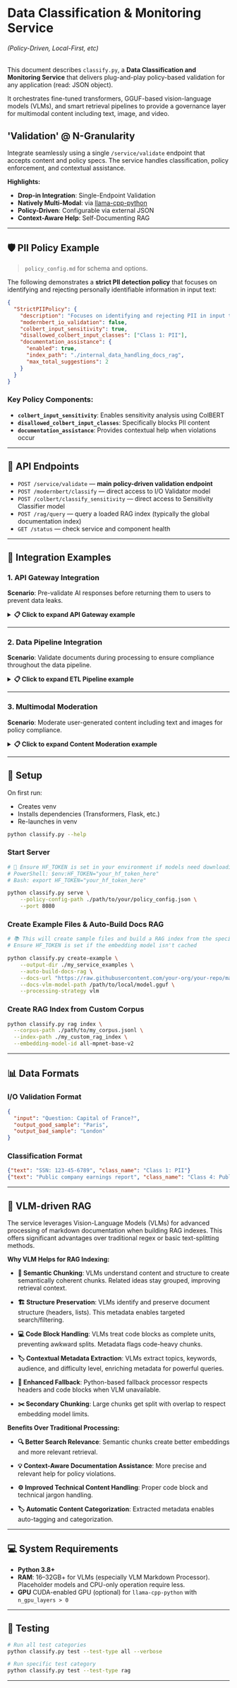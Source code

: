 # Data Classification & Monitoring Service
###### (Policy-Driven, Local-First, etc)

This document describes `classify.py`, a **Data Classification and Monitoring Service** that delivers plug-and-play policy-based validation for any application (read: JSON object).

It orchestrates fine-tuned transformers, GGUF-based vision-language models (VLMs), and smart retrieval pipelines to provide a governance layer for multimodal content including text, image, and video.

## **'Validation' @ N-Granularity**

Integrate seamlessly using a single `/service/validate` endpoint that accepts content and policy specs. The service handles classification, policy enforcement, and contextual assistance.

**Highlights:**

* **Drop-in Integration**: Single-Endpoint Validation
* **Natively Multi-Modal**: via [llama-cpp-python](https://github.com/abetlen/llama-cpp-python)
* **Policy-Driven**: Configurable via external JSON
* **Context-Aware Help**: Self-Documenting RAG

---

## 🛡️ PII Policy Example

> `policy_config.md` for schema and options.

The following demonstrates a **strict PII detection policy** that focuses on identifying and rejecting personally identifiable information in input text:

```json
{
  "StrictPIIPolicy": {
    "description": "Focuses on identifying and rejecting PII in input text.",
    "modernbert_io_validation": false,
    "colbert_input_sensitivity": true,
    "disallowed_colbert_input_classes": ["Class 1: PII"],
    "documentation_assistance": {
      "enabled": true,
      "index_path": "./internal_data_handling_docs_rag",
      "max_total_suggestions": 2
    }
  }
}
```

### Key Policy Components:

- **`colbert_input_sensitivity`**: Enables sensitivity analysis using ColBERT
- **`disallowed_colbert_input_classes`**: Specifically blocks PII content
- **`documentation_assistance`**: Provides contextual help when violations occur

---

## 🔌 API Endpoints

* `POST /service/validate` — **main policy-driven validation endpoint**
* `POST /modernbert/classify` — direct access to I/O Validator model
* `POST /colbert/classify_sensitivity` — direct access to Sensitivity Classifier model
* `POST /rag/query` — query a loaded RAG index (typically the global documentation index)
* `GET /status` — check service and component health

---

## 🔗 Integration Examples

### 1. API Gateway Integration

**Scenario**: Pre-validate AI responses before returning them to users to prevent data leaks.

<details>
<summary><strong>📋 Click to expand API Gateway example</strong></summary>

```javascript
// Pre-check user request and AI-generated response
async function validateAIResponse(userQuery, aiResponse) {
    const validationPayload = {
        api_class: 'UserInputHandlingPolicy', // Defined in your policy_config.json
        input_text: userQuery,
        output_text: aiResponse,
        request_id: `gateway-req-${Date.now()}`
    };

    try {
        const validationResponse = await fetch('http://classify-service:8080/service/validate', {
            method: 'POST',
            headers: { 'Content-Type': 'application/json' },
            body: JSON.stringify(validationPayload)
        });

        if (!validationResponse.ok) {
            throw new Error(`Validation service error: ${validationResponse.status}`);
        }

        const result = await validationResponse.json();

        if (result.overall_status === 'REJECT_POLICY_VIOLATION') {
            console.error('Policy Violation:', result.violation_reasons);
            
            // Use documentation suggestions to provide guidance
            const suggestions = result.documentation_suggestions?.suggestions || [];
            
            return { 
                success: false,
                error: 'Content policy violation', 
                violations: result.violation_reasons,
                helpfulSuggestions: suggestions.map(s => ({
                    title: s.title,
                    preview: s.content_preview
                }))
            };
        }

        // ✅ Validation passed
        return {
            success: true,
            response: aiResponse
        };

    } catch (error) {
        console.error('Validation service communication error:', error);
        // Decide whether to fail open or closed
        return {
            success: false,
            error: 'Validation service unavailable',
            details: error.message
        };
    }
}

// 🎯 Example usage
const userQuery = "Tell me about project X";
const aiResponse = "Project X is a super secret initiative, details are classified.";

const validationResult = await validateAIResponse(userQuery, aiResponse);

if (!validationResult.success) {
    // ❌ Handle policy violation or service error
    console.log('Cannot return response:', validationResult.error);
    if (validationResult.helpfulSuggestions) {
        console.log('💡 Helpful information:', validationResult.helpfulSuggestions);
    }
} else {
    // ✅ Safe to return the AI response
    console.log('Approved response:', validationResult.response);
}
```

**🔧 Required Policy Configuration** (`UserInputHandlingPolicy` in `policy_config.json`):

```json
{
  "UserInputHandlingPolicy": {
    "description": "Validates AI responses against user inputs for sensitivity and appropriateness.",
    "modernbert_io_validation": true,
    "colbert_input_sensitivity": true,
    "allowed_colbert_input_classes": ["Class 3: Internal", "Class 4: Public"],
    "colbert_output_sensitivity": true,
    "disallowed_colbert_output_classes": ["Class 1: PII", "Class 2: Confidential"],
    "documentation_assistance": {
      "enabled": true,
      "index_path": "./tool_documentation",
      "max_total_suggestions": 3
    }
  }
}
```

**🔄 How it works:**
1. **Intercept**: API Gateway captures user query and AI's intended response
2. **Validate**: Send both to `/service/validate` with appropriate `api_class`
3. **I/O Check**: `ModernBERTClassifier` verifies output coherence with input
4. **Sensitivity Scan**: `ColBERTReranker` checks for PII/confidential data leakage
5. **Policy Enforcement**: If output contains "Confidential" class content → `REJECT_POLICY_VIOLATION`
6. **Guidance**: `documentation_suggestions` provide remediation steps

</details>

---

### 2. Data Pipeline Integration

**Scenario**: Validate documents during processing to ensure compliance throughout the data pipeline.

<details>
<summary><strong>📋 Click to expand ETL Pipeline example</strong></summary>

```python
# ETL pipeline for processing documents, with classification monitoring
import requests
import uuid
import logging

logger = logging.getLogger(__name__)

class DocumentValidator:
    def __init__(self, service_url='http://classify-service:8080'):
        self.service_url = service_url
        self.validate_endpoint = f"{service_url}/service/validate"
    
    def validate_document(self, doc_content, doc_id, pipeline_stage, metadata=None):
        """
        Validate document content against policy for a specific pipeline stage.
        
        Args:
            doc_content: The document text to validate
            doc_id: Unique identifier for the document
            pipeline_stage: Current stage in the pipeline (e.g., 'Ingestion', 'Transformation')
            metadata: Optional additional context
            
        Returns:
            tuple: (is_valid: bool, validation_result: dict)
        """
        validation_payload = {
            'api_class': f'Pipeline_{pipeline_stage}_IntegrityPolicy',
            'input_text': doc_content,
            'request_id': f"etl-{pipeline_stage}-{doc_id}",
        }
        
        # Add optional metadata
        if metadata:
            validation_payload['metadata_fields'] = metadata
        
        try:
            response = requests.post(
                self.validate_endpoint, 
                json=validation_payload,
                timeout=30  # Add timeout for reliability
            )
            response.raise_for_status()
            
            result = response.json()
            is_valid = result.get('overall_status') == 'PASS'
            
            if not is_valid:
                self._log_compliance_violation(doc_id, pipeline_stage, result)
                
            return is_valid, result
            
        except requests.exceptions.RequestException as e:
            logger.error(f"Validation service call failed for doc {doc_id} at stage {pipeline_stage}: {e}")
            return False, {'error': str(e)}
    
    def _log_compliance_violation(self, doc_id, stage, validation_result):
        """📝 Log compliance violations with helpful context."""
        violations = validation_result.get('violation_reasons', [])
        logger.error(f"🚫 Compliance VIOLATION for doc {doc_id} at stage {stage}: {violations}")
        
        # Log any helpful suggestions
        suggestions = validation_result.get('documentation_suggestions', {}).get('suggestions', [])
        if suggestions:
            logger.info(f"💡 Remediation suggestions for {doc_id}: {[s['title'] for s in suggestions]}")

# 🏭 Example usage in an ETL pipeline
def process_financial_documents(documents):
    validator = DocumentValidator()
    processed_docs = []
    quarantined_docs = []
    
    for doc in documents:
        doc_id = str(uuid.uuid4())
        
        # 📥 Stage 1: Ingestion validation
        is_valid, result = validator.validate_document(
            doc_content=doc['content'],
            doc_id=doc_id,
            pipeline_stage='Ingestion',
            metadata={
                'document_source': 'financial_reports_q1_2024',
                'processing_step': 'pii_scan'
            }
        )
        
        if not is_valid:
            quarantined_docs.append({
                'doc_id': doc_id,
                'stage_failed': 'Ingestion',
                'violations': result.get('violation_reasons', [])
            })
            continue
            
        # ⚙️ Stage 2: Document transformation
        processed_doc = transform_document(doc)
        
        # 💾 Stage 3: Pre-storage validation
        is_valid, result = validator.validate_document(
            doc_content=processed_doc['content'],
            doc_id=doc_id,
            pipeline_stage='PreStorage'
        )
        
        if is_valid:
            processed_docs.append(processed_doc)
        else:
            quarantined_docs.append({
                'doc_id': doc_id,
                'stage_failed': 'PreStorage',
                'violations': result.get('violation_reasons', [])
            })
    
    return processed_docs, quarantined_docs

def transform_document(doc):
    """🔄 Placeholder for document transformation logic."""
    return doc

# 🧪 Example test
if __name__ == "__main__":
    test_docs = [
        {"content": "Q1 revenue was $1.2M with growth in key segments."},
        {"content": "Employee SSN 123-45-6789 and salary $85,000."},  # ⚠️ Contains PII
    ]
    
    # valid_docs, quarantined = process_financial_documents(test_docs)
    # print(f"✅ Processed: {len(valid_docs)}, 🚫 Quarantined: {len(quarantined)}")
```

**🔧 Required Policy Configuration** (`Pipeline_Ingestion_IntegrityPolicy` in `policy_config.json`):

```json
{
  "Pipeline_Ingestion_IntegrityPolicy": {
    "description": "Ensures data ingested into the pipeline meets PII and content standards.",
    "colbert_input_sensitivity": true,
    "disallowed_colbert_input_classes": ["Class 1: PII"],
    "custom_validation_rules": [
      {
        "type": "text_length_limit", 
        "max_length": 100000,
        "text_fields": ["input_text"]
      }
    ],
    "documentation_assistance": {
      "enabled": true,
      "index_path": "./tool_documentation_etl",
      "max_total_suggestions": 2
    }
  }
}
```

**🔄 How it works:**
1. **Stage-Based Validation**: Different pipeline stages use different `api_class` policies
2. **Content Analysis**: `input_text` contains the document/record being processed
3. **Multi-Layer Checks**: Policies verify PII, formatting, size limits, etc.
4. **Compliance Tracking**: Violations trigger logging, quarantine, or alerts
5. **Guided Remediation**: `documentation_suggestions` help data stewards fix issues

</details>

---

### 3. Multimodal Moderation 

**Scenario**: Moderate user-generated content including text and images for policy compliance.

<details>
<summary><strong>📋 Click to expand Content Moderation example</strong></summary>

```bash
# 🖼️ Example: Multipart form data with image upload
curl -X POST http://classify-service:8080/service/validate \
  -F 'json_payload={"api_class":"UserGeneratedContentPolicy","input_text":"Check out this cool image I found!","input_items":[{"id":"user_image_1","type":"image","filename_in_form":"uploaded_image"}]}' \
  -F 'uploaded_image=@./test_image.jpg'
```

```python
# 🐍 Python example for content moderation
import requests

def moderate_user_content(text_content, image_file_path=None):
    """
    Moderate user-generated content for policy compliance.
    
    Args:
        text_content: User's text input
        image_file_path: Optional path to uploaded image
        
    Returns:
        dict: Moderation result with approval status
    """
    
    # 📝 Prepare the JSON payload
    payload = {
        "api_class": "UserGeneratedContentPolicy",
        "input_text": text_content,
        "request_id": f"moderation-{int(time.time())}"
    }
    
    # 🖼️ Add image item if provided
    if image_file_path:
        payload["input_items"] = [{
            "id": "user_uploaded_image",
            "type": "image", 
            "filename_in_form": "user_image"
        }]
    
    try:
        if image_file_path:
            # 📤 Multipart request with image
            files = {'user_image': open(image_file_path, 'rb')}
            data = {'json_payload': json.dumps(payload)}
            
            response = requests.post(
                'http://classify-service:8080/service/validate',
                data=data,
                files=files,
                timeout=45  # Longer timeout for image processing
            )
            files['user_image'].close()
        else:
            # 📤 JSON-only request
            response = requests.post(
                'http://classify-service:8080/service/validate',
                json=payload,
                timeout=30
            )
        
        response.raise_for_status()
        result = response.json()
        
        return {
            'approved': result.get('overall_status') == 'PASS',
            'violations': result.get('violation_reasons', []),
            'suggestions': result.get('documentation_suggestions', {}),
            'processing_details': result.get('processing_details', {})
        }
        
    except requests.exceptions.RequestException as e:
        return {
            'approved': False,
            'error': f'Moderation service error: {str(e)}',
            'violations': ['Service unavailable']
        }

# 🎯 Example usage
import json
import time

text = "Hey everyone, here's my personal info: email john@example.com"
image_path = "./user_uploads/suspicious_image.jpg"

moderation_result = moderate_user_content(text, image_path)

if moderation_result['approved']:
    print("✅ Content approved for publication")
else:
    print(f"❌ Content blocked: {moderation_result['violations']}")
    if 'suggestions' in moderation_result:
        print(f"💡 Guidelines: {moderation_result['suggestions']}")
```

**🔧 Required Policy Configuration** (`UserGeneratedContentPolicy` in `policy_config.json`):

```json
{
  "UserGeneratedContentPolicy": {
    "description": "Moderates user-generated text and images for inappropriate content and PII.",
    "colbert_input_sensitivity": true,
    "disallowed_colbert_input_classes": ["Class 1: PII", "HateSpeechClass", "ViolentContentClass"],
    "item_processing_rules": [
      {
        "item_type": "image",
        "vlm_processing": {
          "required": true,
          "prompt": "Analyze this image for nudity, violence, hate symbols, or other policy-violating content. Describe any text present."
        },
        "derived_text_checks": {
          "colbert_sensitivity": true,
          "disallowed_classes": ["ExplicitContentClass", "ViolentImageryClass"],
          "blocked_keywords": ["gore", "graphic_violence_depiction"]
        }
      }
    ],
    "custom_validation_rules": [
      {
        "type": "text_length_limit",
        "max_length": 5000,
        "text_fields": ["input_text"]
      }
    ],
    "documentation_assistance": {
      "enabled": true,
      "index_path": "./community_guidelines_rag",
      "max_total_suggestions": 3
    }
  }
}
```

**🔄 How it works:**
1. **Text Analysis**: User's text checked for PII, hate speech, violent content
2. **Image Processing**: VLM analyzes uploaded images for policy violations
3. **Multi-Modal Validation**: VLM description text also checked for violations
4. **Keyword Filtering**: Blocked keywords provide additional safeguards
5. **Contextual Help**: Violations trigger community guideline suggestions

</details>

---

## 🚀 Setup

On first run:

* Creates venv
* Installs dependencies (Transformers, Flask, etc.)
* Re-launches in venv

```bash
python classify.py --help
```

### Start Server

```bash
# 🔑 Ensure HF_TOKEN is set in your environment if models need downloading
# PowerShell: $env:HF_TOKEN="your_hf_token_here"
# Bash: export HF_TOKEN="your_hf_token_here"

python classify.py serve \
    --policy-config-path ./path/to/your/policy_config.json \
    --port 8080
```

### Create Example Files & Auto-Build Docs RAG

```bash
# 📚 This will create sample files and build a RAG index from the specified docs
# Ensure HF_TOKEN is set if the embedding model isn't cached

python classify.py create-example \
    --output-dir ./my_service_examples \
    --auto-build-docs-rag \
    --docs-url "https://raw.githubusercontent.com/your-org/your-repo/main/your-docs.md" \
    --docs-vlm-model-path /path/to/local/model.gguf \
    --processing-strategy vlm 
```

### Create RAG Index from Custom Corpus

```bash
python classify.py rag index \
  --corpus-path ./path/to/my_corpus.jsonl \
  --index-path ./my_custom_rag_index \
  --embedding-model-id all-mpnet-base-v2
```

---

## 📊 Data Formats

### I/O Validation Format

```json
{
  "input": "Question: Capital of France?",
  "output_good_sample": "Paris",
  "output_bad_sample": "London"
}
```

### Classification Format

```json
{"text": "SSN: 123-45-6789", "class_name": "Class 1: PII"}
{"text": "Public company earnings report", "class_name": "Class 4: Public"}
```

---

## 🧠 VLM-driven RAG

The service leverages Vision-Language Models (VLMs) for advanced processing of markdown documentation when building RAG indexes. This offers significant advantages over traditional regex or basic text-splitting methods.

**Why VLM Helps for RAG Indexing:**

* **🎯 Semantic Chunking**: VLMs understand content and structure to create semantically coherent chunks. Related ideas stay grouped, improving retrieval context.

* **🏗️ Structure Preservation**: VLMs identify and preserve document structure (headers, lists). This metadata enables targeted search/filtering.

* **💻 Code Block Handling**: VLMs treat code blocks as complete units, preventing awkward splits. Metadata flags code-heavy chunks.

* **🏷️ Contextual Metadata Extraction**: VLMs extract topics, keywords, audience, and difficulty level, enriching metadata for powerful queries.

* **🔄 Enhanced Fallback**: Python-based fallback processor respects headers and code blocks when VLM unavailable.

* **✂️ Secondary Chunking**: Large chunks get split with overlap to respect embedding model limits.

**Benefits Over Traditional Processing:**

* **🔍 Better Search Relevance**: Semantic chunks create better embeddings and more relevant retrieval.

* **💡 Context-Aware Documentation Assistance**: More precise and relevant help for policy violations.

* **⚙️ Improved Technical Content Handling**: Proper code block and technical jargon handling.

* **🏷️ Automatic Content Categorization**: Extracted metadata enables auto-tagging and categorization.

---

## 💻 System Requirements

* **Python 3.8+**
* **RAM**: 16–32GB+ for VLMs (especially VLM Markdown Processor). Placeholder models and CPU-only operation require less.
* **GPU** CUDA-enabled GPU (optional) for `llama-cpp-python` with `n_gpu_layers > 0`

---

## 🧪 Testing

```bash
# Run all test categories
python classify.py test --test-type all --verbose

# Run specific test category
python classify.py test --test-type rag
```

---
